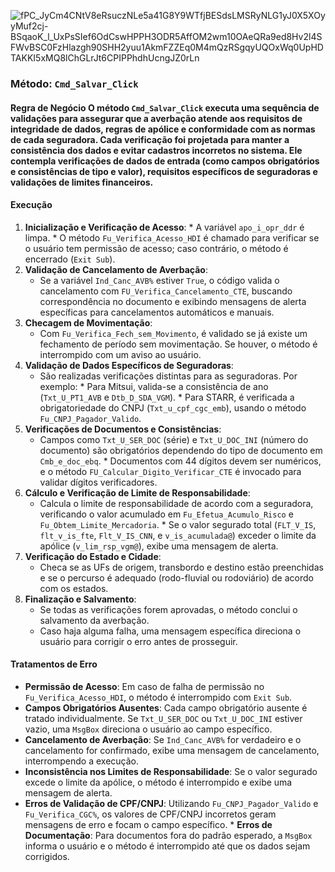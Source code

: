 ![fPC_JyCm4CNtV8eRsuczNLe5a41G8Y9WTfjBESdsLMSRyNLG1yJ0X5XOyyMuf2cj-BSqaoK_l_UxPsSIef6OdCswHPPH3ODR5AffOM2wm10OAeQRa9ed8Hv2l4SFWvBSC0FzHlazgh90SHH2yuu1AkmFZZEq0M4mQzRSgqyUQOxWq0UpHDTAKKI5xMQ8lChGLrJt6CPIPPhdhUcngJZ0rLn](https://github.com/user-attachments/assets/63cf022f-d84c-41fc-864c-048d2efe423c)
### Método: `Cmd_Salvar_Click` 
#### Regra de Negócio O método `Cmd_Salvar_Click` executa uma sequência de validações para assegurar que a averbação atende aos requisitos de integridade de dados, regras de apólice e conformidade com as normas de cada seguradora. Cada verificação foi projetada para manter a consistência dos dados e evitar cadastros incorretos no sistema. Ele contempla verificações de dados de entrada (como campos obrigatórios e consistências de tipo e valor), requisitos específicos de seguradoras e validações de limites financeiros. 
#### Execução 
1. **Inicialização e Verificação de Acesso**: * A variável `apo_i_opr_ddr` é limpa. * O método `Fu_Verifica_Acesso_HDI` é chamado para verificar se o usuário tem permissão de acesso; caso contrário, o método é encerrado (`Exit Sub`). 
2. **Validação de Cancelamento de Averbação**: 
	* Se a variável `Ind_Canc_AVB%` estiver `True`, o código valida o cancelamento com `FU_Verifica_Cancelamento_CTE`, buscando correspondência no documento e exibindo mensagens de alerta específicas para cancelamentos automáticos e manuais. 
3. **Checagem de Movimentação**: 
	* Com `Fu_Verifica_Fech_sem_Movimento`, é validado se já existe um fechamento de período sem movimentação. Se houver, o método é interrompido com um aviso ao usuário. 
4. **Validação de Dados Específicos de Seguradoras**: 
	* São realizadas verificações distintas para as seguradoras. Por exemplo: * Para Mitsui, valida-se a consistência de ano (`Txt_U_PT1_AVB` e `Dtb_D_SDA_VGM`). * Para STARR, é verificada a obrigatoriedade do CNPJ (`Txt_u_cpf_cgc_emb`), usando o método `Fu_CNPJ_Pagador_Valido`. 
5.	**Verificações de Documentos e Consistências**: 
	* Campos como `Txt_U_SER_DOC` (série) e `Txt_U_DOC_INI` (número do documento) são obrigatórios dependendo do tipo de documento em `Cmb_e_doc_ebq`. * Documentos com 44 dígitos devem ser numéricos, e o método `FU_Calcular_Digito_Verificar_CTE` é invocado para validar dígitos verificadores. 
6. **Cálculo e Verificação de Limite de Responsabilidade**: 
	* Calcula o limite de responsabilidade de acordo com a seguradora, verificando o valor acumulado em `Fu_Efetua_Acumulo_Risco` e `Fu_Obtem_Limite_Mercadoria`. * Se o valor segurado total (`FLT_V_IS`, `flt_v_is_fte`, `Flt_V_IS_CNN`, e `v_is_acumulada@`) exceder o limite da apólice (`v_lim_rsp_vgm@`), exibe uma mensagem de alerta. 
7. **Verificação do Estado e Cidade**: 
	* Checa se as UFs de origem, transbordo e destino estão preenchidas e se o percurso é adequado (rodo-fluvial ou rodoviário) de acordo com os estados. 
8. **Finalização e Salvamento**: 
	* Se todas as verificações forem aprovadas, o método conclui o salvamento da averbação. 
	* Caso haja alguma falha, uma mensagem específica direciona o usuário para corrigir o erro antes de prosseguir. 
#### Tratamentos de Erro
 * **Permissão de Acesso**: Em caso de falha de permissão no `Fu_Verifica_Acesso_HDI`, o método é interrompido com `Exit Sub`. 
 * **Campos Obrigatórios Ausentes**: Cada campo obrigatório ausente é tratado individualmente. Se `Txt_U_SER_DOC` ou `Txt_U_DOC_INI` estiver vazio, uma `MsgBox` direciona o usuário ao campo específico. 
 * **Cancelamento de Averbação**: Se `Ind_Canc_AVB%` for verdadeiro e o cancelamento for confirmado, exibe uma mensagem de cancelamento, interrompendo a execução. 
 * **Inconsistência nos Limites de Responsabilidade**: Se o valor segurado excede o limite da apólice, o método é interrompido e exibe uma mensagem de alerta. 
 * **Erros de Validação de CPF/CNPJ**: Utilizando `Fu_CNPJ_Pagador_Valido` e `Fu_Verifica_CGC%`, os valores de CPF/CNPJ incorretos geram mensagens de erro e focam o campo específico. * **Erros de Documentação**: Para documentos fora do padrão esperado, a `MsgBox` informa o usuário e o método é interrompido até que os dados sejam corrigidos.



